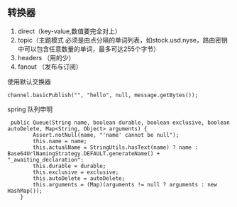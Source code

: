 ## 转换器
1. direct（key-value,数值要完全对上）
2. topic（主题模式 必须是由点分隔的单词列表，如stock.usd.nyse，路由密钥中可以包含任意数量的单词，最多可达255个字节）
3. headers （用的少）
4. fanout （发布与订阅）

使用默认交换器
```
channel.basicPublish("", "hello", null, message.getBytes());
```

spring 队列申明
```
 public Queue(String name, boolean durable, boolean exclusive, boolean autoDelete, Map<String, Object> arguments) {
        Assert.notNull(name, "'name' cannot be null");
        this.name = name;
        this.actualName = StringUtils.hasText(name) ? name : Base64UrlNamingStrategy.DEFAULT.generateName() + "_awaiting_declaration";
        this.durable = durable;
        this.exclusive = exclusive;
        this.autoDelete = autoDelete;
        this.arguments = (Map)(arguments != null ? arguments : new HashMap());
    }
```